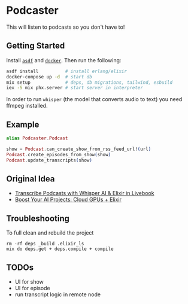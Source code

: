 # Podcaster

This will listen to podcasts so you don't have to! 

## Getting Started

Install [`asdf`](https://asdf-vm.com/guide/getting-started.html) and [`docker`](https://docs.docker.com/engine/install/). Then run the following:

```bash
asdf install          # install erlang/elixir
docker-compose up -d  # start db
mix setup             # deps, db migrations, tailwind, esbuild
iex -S mix phx.server # start server in interpreter
```

In order to run `whisper` (the model that converts audio to text) you need ffmpeg installed.

## Example

```elixir
alias Podcaster.Podcast

show = Podcast.can_create_show_from_rss_feed_url!(url)
Podcast.create_episodes_from_show(show)
Podcast.update_transcripts(show)
```

## Original Idea

- [Transcribe Podcasts with Whisper AI & Elixir in Livebook](https://youtu.be/rHRbZ_MH3Lw?si=k1aOe2BymoFgt17r)
- [Boost Your AI Projects: Cloud GPUs + Elixir](https://youtu.be/NOQO9EBjLj4?si=elKqzglLKe0CT_KU)

## Troubleshooting

To full clean and rebuild the project
```
rm -rf deps _build .elixir_ls
mix do deps.get + deps.compile + compile
```

## TODOs

- UI for show
- UI for episode
- run transcript logic in remote node
